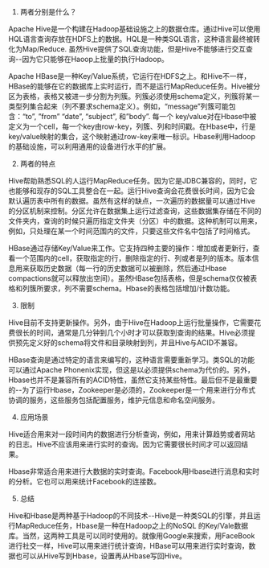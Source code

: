 1. 两者分别是什么？  

Apache Hive是一个构建在Hadoop基础设施之上的数据仓库。通过Hive可以使用HQL语言查询存放在HDFS上的数据。HQL是一种类SQL语言，这种语言最终被转化为Map/Reduce. 虽然Hive提供了SQL查询功能，但是Hive不能够进行交互查询--因为它只能够在Haoop上批量的执行Hadoop。

Apache HBase是一种Key/Value系统，它运行在HDFS之上。和Hive不一样，HBase的能够在它的数据库上实时运行，而不是运行MapReduce任务。Hive被分区为表格，表格又被进一步分割为列簇。列簇必须使用schema定义，列簇将某一类型列集合起来（列不要求schema定义）。例如，“message”列簇可能包含：“to”, ”from” “date”, “subject”, 和”body”. 每一个 key/value对在Hbase中被定义为一个cell，每一个key由row-key，列簇、列和时间戳。在Hbase中，行是key/value映射的集合，这个映射通过row-key来唯一标识。Hbase利用Hadoop的基础设施，可以利用通用的设备进行水平的扩展。

2. 两者的特点

Hive帮助熟悉SQL的人运行MapReduce任务。因为它是JDBC兼容的，同时，它也能够和现存的SQL工具整合在一起。运行Hive查询会花费很长时间，因为它会默认遍历表中所有的数据。虽然有这样的缺点，一次遍历的数据量可以通过Hive的分区机制来控制。分区允许在数据集上运行过滤查询，这些数据集存储在不同的文件夹内，查询的时候只遍历指定文件夹（分区）中的数据。这种机制可以用来，例如，只处理在某一个时间范围内的文件，只要这些文件名中包括了时间格式。

HBase通过存储Key/Value来工作。它支持四种主要的操作：增加或者更新行，查看一个范围内的cell，获取指定的行，删除指定的行、列或者是列的版本。版本信息用来获取历史数据（每一行的历史数据可以被删除，然后通过Hbase compactions就可以释放出空间）。虽然HBase包括表格，但是schema仅仅被表格和列簇所要求，列不需要schema。Hbase的表格包括增加/计数功能。

3. 限制

Hive目前不支持更新操作。另外，由于Hive在Hadoop上运行批量操作，它需要花费很长的时间，通常是几分钟到几个小时才可以获取到查询的结果。Hive必须提供预先定义好的schema将文件和目录映射到列，并且Hive与ACID不兼容。

HBase查询是通过特定的语言来编写的，这种语言需要重新学习。类SQL的功能可以通过Apache Phonenix实现，但这是以必须提供schema为代价的。另外，Hbase也并不是兼容所有的ACID特性，虽然它支持某些特性。最后但不是最重要的--为了运行Hbase，Zookeeper是必须的，Zookeeper是一个用来进行分布式协调的服务，这些服务包括配置服务，维护元信息和命名空间服务。

4. 应用场景

Hive适合用来对一段时间内的数据进行分析查询，例如，用来计算趋势或者网站的日志。Hive不应该用来进行实时的查询。因为它需要很长时间才可以返回结果。

Hbase非常适合用来进行大数据的实时查询。Facebook用Hbase进行消息和实时的分析。它也可以用来统计Facebook的连接数。

5. 总结

Hive和Hbase是两种基于Hadoop的不同技术--Hive是一种类SQL的引擎，并且运行MapReduce任务，Hbase是一种在Hadoop之上的NoSQL 的Key/Vale数据库。当然，这两种工具是可以同时使用的。就像用Google来搜索，用FaceBook进行社交一样，Hive可以用来进行统计查询，HBase可以用来进行实时查询，数据也可以从Hive写到Hbase，设置再从Hbase写回Hive。
